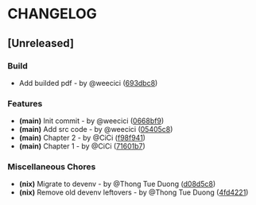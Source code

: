 # CHANGELOG

## [Unreleased]

### Build

- Add builded pdf - by @weecici ([693dbc8](https://github.com/MeReMa-UIT/final-report/commit/693dbc847136dda23bb6c61b9368415e6b4b6e46))

### Features

- **(main)** Init commit - by @weecici ([0668bf9](https://github.com/MeReMa-UIT/final-report/commit/0668bf9d0416cb7211b5b208e524665445e7461b))
- **(main)** Add src code - by @weecici ([05405c8](https://github.com/MeReMa-UIT/final-report/commit/05405c84a3eeb72bffc186c845eab63eb494e01e))
- **(main)** Chapter 2 - by @CiCi ([f98f941](https://github.com/MeReMa-UIT/final-report/commit/f98f9411e62b92d808f69c44e06d80b3c2ac05c1))
- **(main)** Chapter 1 - by @CiCi ([71601b7](https://github.com/MeReMa-UIT/final-report/commit/71601b7d4c26f5281eb0b3d9ffa2b61509004e2f))

### Miscellaneous Chores

- **(nix)** Migrate to devenv - by @Thong Tue Duong ([d08d5c8](https://github.com/MeReMa-UIT/final-report/commit/d08d5c89ef4bdfcc54a6058fa512549f40c2c688))
- **(nix)** Remove old devenv leftovers - by @Thong Tue Duong ([4fd4221](https://github.com/MeReMa-UIT/final-report/commit/4fd42216e39ac8db311f5b40b0835f6f3cf03b69))


